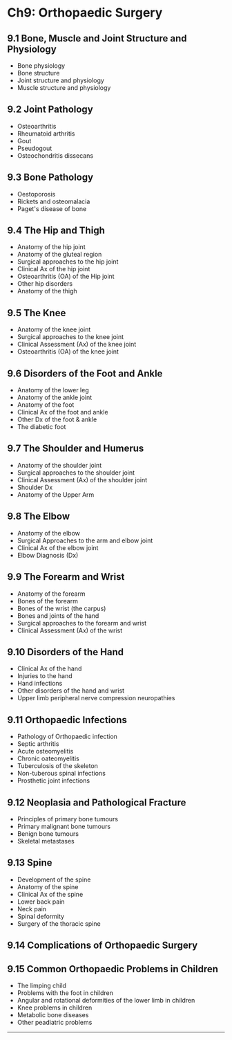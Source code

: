 # Ch9: Orthopaedic Surgery

## 9.1 Bone, Muscle and Joint Structure and Physiology
- Bone physiology
- Bone structure
- Joint structure and physiology
- Muscle structure and physiology

## 9.2 Joint Pathology
- Osteoarthritis
- Rheumatoid arthritis
- Gout
- Pseudogout
- Osteochondritis dissecans

## 9.3 Bone Pathology
- Oestoporosis
- Rickets and osteomalacia
- Paget's disease of bone

## 9.4 The Hip and Thigh
- Anatomy of the hip joint
- Anatomy of the gluteal region
- Surgical approaches to the hip joint
- Clinical Ax of the hip joint
- Osteoarthritis (OA) of the Hip joint 
- Other hip disorders
- Anatomy of the thigh

## 9.5 The Knee
- Anatomy of the knee joint
- Surgical approaches to the knee joint
- Clinical Assessment (Ax) of the knee joint
- Osteoarthritis (OA) of the knee joint

## 9.6 Disorders of the Foot and Ankle
- Anatomy of the lower leg
- Anatomy of the ankle joint 
- Anatomy of the foot
- Clinical Ax of the foot and ankle
- Other Dx of the foot & ankle
- The diabetic foot

## 9.7 The Shoulder and Humerus
- Anatomy of the shoulder joint
- Surgical approaches to the shoulder joint
- Clinical Assessment (Ax) of the shoulder joint
- Shoulder Dx
- Anatomy of the Upper Arm

## 9.8 The Elbow
- Anatomy of the elbow
- Surgical Approaches to the arm and elbow joint
- Clinical Ax of the elbow joint
- Elbow Diagnosis (Dx)

## 9.9 The Forearm and Wrist
- Anatomy of the forearm
- Bones of the forearm
- Bones of the wrist (the carpus)
- Bones and joints of the hand
- Surgical approaches to the forearm and wrist
- Clinical Assessment (Ax) of the wrist 

## 9.10 Disorders of the Hand
- Clinical Ax of the hand
- Injuries to the hand
- Hand infections
- Other disorders of the hand and wrist
- Upper limb peripheral nerve compression neuropathies

## 9.11 Orthopaedic Infections
- Pathology of Orthopaedic infection 
- Septic arthritis
- Acute osteomyelitis
- Chronic oateomyelitis
- Tuberculosis of the skeleton
- Non-tuberous spinal infections
- Prosthetic joint infections

## 9.12 Neoplasia and Pathological Fracture
- Principles of primary bone tumours
- Primary malignant bone tumours
- Benign bone tumours
- Skeletal metastases

## 9.13 Spine
- Development of the spine
- Anatomy of the spine
- Clinical Ax of the spine
- Lower back pain
- Neck pain
- Spinal deformity
- Surgery of the thoracic spine

## 9.14 Complications of Orthopaedic Surgery

## 9.15 Common Orthopaedic Problems in Children
- The limping child
- Problems with the foot in children
- Angular and rotational deformities of the lower limb in children
- Knee problems in children 
- Metabolic bone diseases
- Other peadiatric problems 

------
